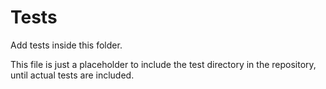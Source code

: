 # Tests
Add tests inside this folder.

This file is just a placeholder to include the test directory in the repository, until actual tests are included.
